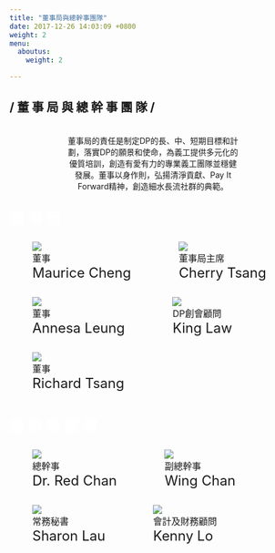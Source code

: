 ```yaml
---
title: "董事局與總幹事團隊"
date: 2017-12-26 14:03:09 +0800
weight: 2
menu:
  aboutus:
    weight: 2

---
```


<h2 class="bold content-title"> / 董 事 局 與 總 幹 事 團 隊 /</h2>

<br>
<div style="text-align:center; width:100%; ">
<p style="font-size:14px;width:60%;margin:0 20%">董事局的責任是制定DP的長、中、短期目標和計劃，落實DP的願景和使命，為義工提供多元化的優質培訓，創造有愛有力的專業義工團隊並穩健發展。董事以身作則，弘揚清淨貢獻、Pay It Forward精神，創造細水長流社群的典範。</p>
</div>
<br>

<div class="title-gradient-background">
<h2 style="font-size:26px;margin: 0;padding: 10px 0 10px 0;color:white;">董 事 局</h2>
</div>

<div>
<div>
        <figure style="display: inline-block;">
        <img src="/img/ppls-01.png">
            <figcaption style="font-size:16px">董事</figcaption>
            <figcaption style="font-size:24px">Maurice Cheng</figcaption>
        </figure>
        <figure style="display: inline-block;">
        <img src="/img/ppls-02.png">
            <figcaption style="font-size:16px">董事局主席</figcaption>
            <figcaption style="font-size:24px">Cherry Tsang</figcaption>
        </figure>
</div>

    

<div>
    <figure style="display: inline-block;">
        <img src="/img/ppls-03.png">
            <figcaption style="font-size:16px">董事</figcaption>
            <figcaption style="font-size:24px">Annesa Leung</figcaption>
        </figure>
        <figure style="display: inline-block;">
        <img src="/img/ppls-04.png">
            <figcaption style="font-size:16px">DP創會顧問</figcaption>
            <figcaption style="font-size:24px">King Law</figcaption>
        </figure>
        <figure style="display: inline-block;">
        <img src="/img/ppls-05.png">
            <figcaption style="font-size:16px">董事</figcaption>
            <figcaption style="font-size:24px">Richard Tsang</figcaption>
        </figure>        
</div>
</div>

<br>
<div class="title-gradient-background">
<h2 style="font-size:26px;margin: 0;padding: 10px 0 10px 0;color:white;">總 幹 事 團 隊</h2>
</div>
<div>
<div>
        <figure style="display: inline-block;">
        <img src="/img/ppls-06.png">
            <figcaption style="font-size:16px">總幹事</figcaption>
            <figcaption style="font-size:24px">Dr. Red Chan</figcaption>
        </figure>
        <figure style="display: inline-block;">
        <img src="/img/ppls-07.png">
            <figcaption style="font-size:16px">副總幹事</figcaption>
            <figcaption style="font-size:24px">Wing Chan</figcaption>
        </figure>
</div>

<div>
        <figure style="display: inline-block;">
        <img src="/img/ppls-08.png">
            <figcaption style="font-size:16px">常務秘書</figcaption>
            <figcaption style="font-size:24px">Sharon Lau</figcaption>
        </figure>
        <figure style="display: inline-block;">
        <img src="/img/ppls-09.png">
            <figcaption style="font-size:16px">會計及財務顧問</figcaption>
            <figcaption style="font-size:24px">Kenny Lo</figcaption>
        </figure>
</div>
</div>

